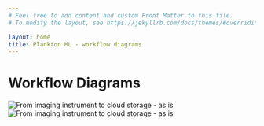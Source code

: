 ```yaml
---
# Feel free to add content and custom Front Matter to this file.
# To modify the layout, see https://jekyllrb.com/docs/themes/#overriding-theme-defaults

layout: home
title: Plankton ML - workflow diagrams
---
```


# Workflow Diagrams

![From imaging instrument to cloud storage](as_is/instrument_to_store.svg) - as is
![From imaging instrument to cloud storage](could_be/instrument_to_store.svg) - as is


